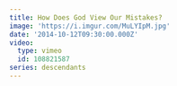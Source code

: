 ```yaml
---
title: How Does God View Our Mistakes?
image: 'https://i.imgur.com/MuLYIpM.jpg'
date: '2014-10-12T09:30:00.000Z'
video:
  type: vimeo
  id: 108821587
series: descendants
---
```


